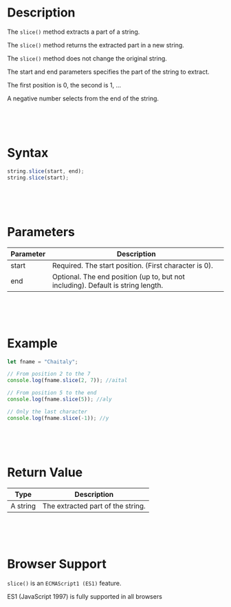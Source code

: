 # Description

The `slice()` method extracts a part of a string.

The `slice()` method returns the extracted part in a new string.

The `slice()` method does not change the original string.

The start and end parameters specifies the part of the string to extract.

The first position is 0, the second is 1, ...

A negative number selects from the end of the string.

&nbsp;

&nbsp;

# Syntax

```js
string.slice(start, end);
string.slice(start);
```

&nbsp;

&nbsp;

# Parameters

| Parameter | Description                                                                      |
| --------- | -------------------------------------------------------------------------------- |
| start     | Required. The start position. (First character is 0).                            |
| end       | Optional. The end position (up to, but not including). Default is string length. |

&nbsp;

&nbsp;

# Example

```js
let fname = "Chaitaly";

// From position 2 to the 7
console.log(fname.slice(2, 7)); //aital

// From position 5 to the end
console.log(fname.slice(5)); //aly

// Only the last character
console.log(fname.slice(-1)); //y
```

&nbsp;

&nbsp;

# Return Value

| Type     | Description                       |
| -------- | --------------------------------- |
| A string | The extracted part of the string. |

&nbsp;

&nbsp;

# Browser Support

`slice()` is an `ECMAScript1 (ES1)` feature.

ES1 (JavaScript 1997) is fully supported in all browsers
